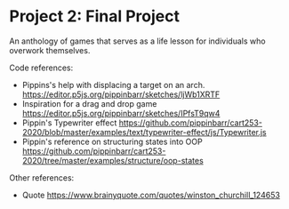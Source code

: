 # Project 2: Final Project

An anthology of games that serves as a life lesson for individuals who overwork themselves.

Code references:

-   Pippins's help with displacing a target on an arch. <https://editor.p5js.org/pippinbarr/sketches/ljWb1XRTF>
-   Inspiration for a drag and drop game <https://editor.p5js.org/pippinbarr/sketches/IPfsT9qw4>  
-   Pippin's Typewriter effect <https://github.com/pippinbarr/cart253-2020/blob/master/examples/text/typewriter-effect/js/Typewriter.js>
- Pippin's reference on structuring states into OOP https://github.com/pippinbarr/cart253-2020/tree/master/examples/structure/oop-states

Other references:

- Quote https://www.brainyquote.com/quotes/winston_churchill_124653
